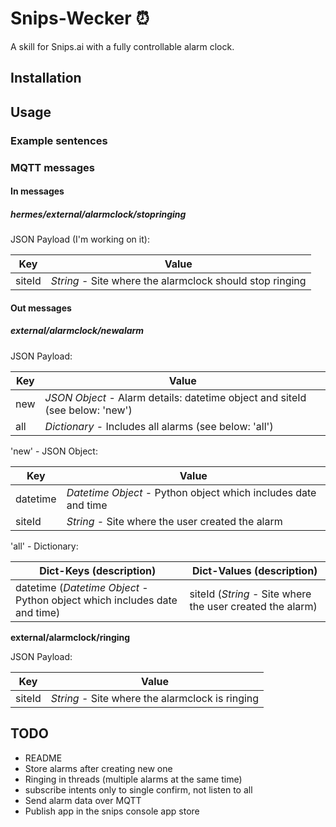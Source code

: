 # Snips-Wecker ⏰
A skill for Snips.ai with a fully controllable alarm clock.

## Installation

## Usage

### Example sentences

### MQTT messages

#### In messages

##### hermes/external/alarmclock/stopringing

JSON Payload (I'm working on it):

| Key | Value |
|-----|-------|
|siteId	| *String* - Site where the alarmclock should stop ringing|

#### Out messages

##### external/alarmclock/newalarm

JSON Payload:

| Key | Value |
|-----|-------|
|new|*JSON Object* - Alarm details: datetime object and siteId (see below: 'new')|
|all|*Dictionary* - Includes all alarms (see below: 'all')|

'new' - JSON Object:

| Key | Value |
|-----|-------|
|datetime|*Datetime Object* - Python object which includes date and time|
|siteId|*String* - Site where the user created the alarm|

'all' - Dictionary:

| Dict-Keys (description) | Dict-Values (description)|
|-----|-------|
|datetime (*Datetime Object* - Python object which includes date and time)|siteId (*String* - Site where the user created the alarm)

**external/alarmclock/ringing**

JSON Payload:

| Key | Value |
|-----|-------|
|siteId|*String* - Site where the alarmclock is ringing|

## TODO
- README
- Store alarms after creating new one
- Ringing in threads (multiple alarms at the same time)
- subscribe intents only to single confirm, not listen to all
- Send alarm data over MQTT
- Publish app in the snips console app store
